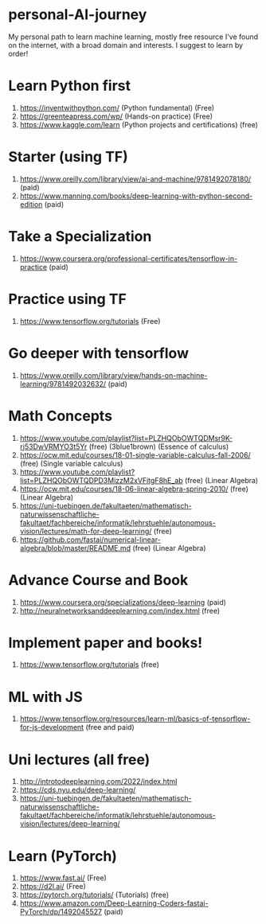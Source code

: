 # personal-AI-journey
My personal path to learn machine learning, mostly free resource I've found on the internet, with a broad domain and interests. I suggest to learn by order!

# Learn Python first
1. https://inventwithpython.com/ (Python fundamental) (Free) 
2. https://greenteapress.com/wp/ (Hands-on practice) (Free)
3. https://www.kaggle.com/learn (Python projects and certifications) (free)

# Starter (using TF) 
1. https://www.oreilly.com/library/view/ai-and-machine/9781492078180/ (paid)
2. https://www.manning.com/books/deep-learning-with-python-second-edition (paid)

# Take a Specialization
1. https://www.coursera.org/professional-certificates/tensorflow-in-practice (paid)

# Practice using TF
1. https://www.tensorflow.org/tutorials (Free)

# Go deeper with tensorflow
1. https://www.oreilly.com/library/view/hands-on-machine-learning/9781492032632/ (paid)

# Math Concepts
1. https://www.youtube.com/playlist?list=PLZHQObOWTQDMsr9K-rj53DwVRMYO3t5Yr (free) (3blue1brown) (Essence of calculus)
2. https://ocw.mit.edu/courses/18-01-single-variable-calculus-fall-2006/ (free) (Single variable calculus)
3. https://www.youtube.com/playlist?list=PLZHQObOWTQDPD3MizzM2xVFitgF8hE_ab (free) (Linear Algebra)
4. https://ocw.mit.edu/courses/18-06-linear-algebra-spring-2010/ (free) (Linear Algebra)
5. https://uni-tuebingen.de/fakultaeten/mathematisch-naturwissenschaftliche-fakultaet/fachbereiche/informatik/lehrstuehle/autonomous-vision/lectures/math-for-deep-learning/ (free)
6. https://github.com/fastai/numerical-linear-algebra/blob/master/README.md (free) (Linear Algebra)

# Advance Course and Book
1. https://www.coursera.org/specializations/deep-learning (paid)
2. http://neuralnetworksanddeeplearning.com/index.html (free)

# Implement paper and books!
1. https://www.tensorflow.org/tutorials (free)

# ML with JS
1. https://www.tensorflow.org/resources/learn-ml/basics-of-tensorflow-for-js-development (free and paid)

# Uni lectures (all free)
1. http://introtodeeplearning.com/2022/index.html 
2. https://cds.nyu.edu/deep-learning/
3. https://uni-tuebingen.de/fakultaeten/mathematisch-naturwissenschaftliche-fakultaet/fachbereiche/informatik/lehrstuehle/autonomous-vision/lectures/deep-learning/

# Learn (PyTorch) 
1. https://www.fast.ai/ (Free)
2. https://d2l.ai/ (Free)
3. https://pytorch.org/tutorials/ (Tutorials) (free)
4. https://www.amazon.com/Deep-Learning-Coders-fastai-PyTorch/dp/1492045527 (paid)
